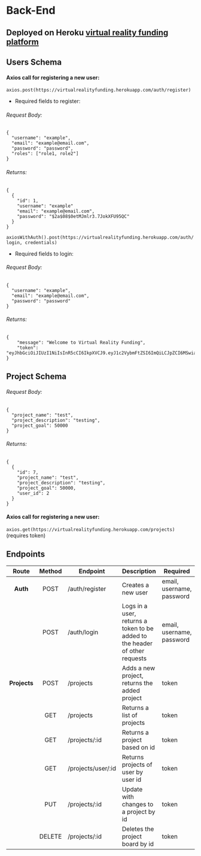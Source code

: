 # Back-End

## Deployed on Heroku [virtual reality funding platform](https://virtualrealityfunding.herokuapp.com/)

## Users Schema

#### Axios call for registering a new user:

`axios.post(https://virtualrealityfunding.herokuapp.com/auth/register)`

- Required fields to register:

###### Request Body:

```
{
  "username": "example",
  "email": "example@email.com",
  "password": "password",
  "roles": ["role1, role2"]
}
```

###### Returns:

```
{
  {
    "id": 1,
    "username": "example"
    "email": "example@email.com",
    "password": "$2a$08$0etMJmlr3.7JokXFU95QC"
  }
}
```

`axiosWithAuth().post(https://virtualrealityfunding.herokuapp.com/auth/login, credentials)`

- Required fields to login:

###### Request Body:

```
{
  "username": "example",
  "email": "example@email.com",
  "password": "password"
}
```

###### Returns:

```
{
    "message": "Welcome to Virtual Reality Funding",
    "token": "eyJhbGciOiJIUzI1NiIsInR5cCI6IkpXVCJ9.eyJ1c2VybmFtZSI6ImQiLCJpZCI6MSwiaWF0IjoxNjAzMDg0MTc3LCJleHAiOjE2MDMxMTI5Nzd9"
}
```

## Project Schema

###### Request Body:

```
{
  "project_name": "test",
  "project_description": "testing",
  "project_goal": 50000
}
```

###### Returns:

```
{
  {
    "id": 7,
    "project_name": "test",
    "project_description": "testing",
    "project_goal": 50000,
    "user_id": 2
  }
}
```

#### Axios call for registering a new user:

`axios.get(https://virtualrealityfunding.herokuapp.com/projects)` (requires token)

## Endpoints

|    Route     | Method | Endpoint           | Description                                                                 | Required                  |
| :----------: | :----: | ------------------ | --------------------------------------------------------------------------- | ------------------------- |
|   **Auth**   |  POST  | /auth/register     | Creates a new user                                                          | email, username, password |
|              |  POST  | /auth/login        | Logs in a user, returns a token to be added to the header of other requests | email, username, password |
| **Projects** |  POST  | /projects          | Adds a new project, returns the added project                               | token                     |
|              |  GET   | /projects          | Returns a list of projects                                                  | token                     |
|              |  GET   | /projects/:id      | Returns a project based on id                                               | token                     |
|              |  GET   | /projects/user/:id | Returns projects of user by user id                                         | token                     |
|              |  PUT   | /projects/:id      | Update with changes to a project by id                                      | token                     |
|              | DELETE | /projects/:id      | Deletes the project board by id                                             | token                     |
